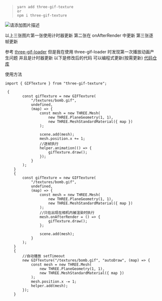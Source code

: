 > ```
> yarn add three-gif-texture
> or
> npm i three-gif-texture
> ```

![请添加图片描述](https://img-blog.csdnimg.cn/cc8a452e4ddb4692a97f90f66331bbb4.gif)

以上三张图片第一张使用计时器更新 第二张在 onAfterRender 中更新 第三张逐帧更新

参考 [three-gif-loader](https://github.com/movableink/three-gif-loader)
但是我在使用 three-gif-loader 时发现第一次播放动画产生问题 并且是计时器更新
以下是修改后的代码 可以编程式更新(按需更新)
[代码仓库](https://gitee.com/honbingitee/three-template-next.js/tree/feature/worker-octree/src/ThreeHelper/utils/GIFLoader)

使用方法

```
import { GIFTexture } from "three-gif-texture";

 {
        const gifTexture = new GIFTexture(
            "/textures/bomb.gif",
            undefined,
            (map) => {
                const mesh = new THREE.Mesh(
                    new THREE.PlaneGeometry(1, 1),
                    new THREE.MeshStandardMaterial({ map })
                );

                scene.add(mesh);
                mesh.position.x += 1;
                //逐帧执行
                helper.animation(() => {
                    gifTexture.draw();
                });
            }
        );
    }
    {
        const gifTexture = new GIFTexture(
            "/textures/bomb.gif",
            undefined,
            (map) => {
                const mesh = new THREE.Mesh(
                    new THREE.PlaneGeometry(1, 1),
                    new THREE.MeshStandardMaterial({ map })
                );
                //只在出现在相机内被渲染时执行
                mesh.onAfterRender = () => {
                    gifTexture.draw();
                };

                scene.add(mesh);
            }
        );
    }
    {
        //自动播放 setTimeout
        new GIFTexture("/textures/bomb.gif", "autoDraw", (map) => {
            const mesh = new THREE.Mesh(
                new THREE.PlaneGeometry(1, 1),
                new THREE.MeshStandardMaterial({ map })
            );
            mesh.position.x -= 1;
            helper.add(mesh);
        });
    }
```
